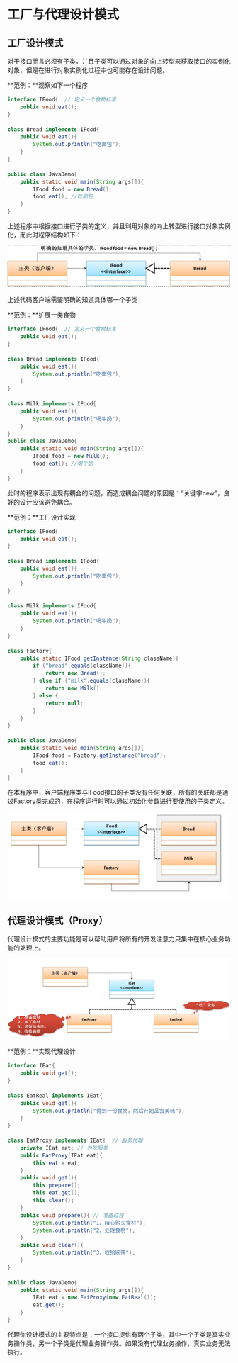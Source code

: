 # 工厂与代理设计模式

## **工厂设计模式**

对于接口而言必须有子类，并且子类可以通过对象的向上转型来获取接口的实例化对象，但是在进行对象实例化过程中也可能存在设计问题。

**范例：**观察如下一个程序

```java
interface IFood{  // 定义一个食物标准
    public void eat();
}

class Bread implements IFood{
    public void eat(){
        System.out.println("吃面包");
    }
}

public class JavaDemo{
    public static void main(String args[]){
        IFood food = new Bread();
        food.eat(); //吃面包
    }
}
```

上述程序中根据接口进行子类的定义，并且利用对象的向上转型进行接口对象实例化，而此时程序结构如下：

<img src="Untitled.assets/1620307916(1)-1623140659569.png" alt="img"  />

上述代码客户端需要明确的知道具体哪一个子类

**范例：**扩展一类食物

```java
interface IFood{  // 定义一个食物标准
    public void eat();
}

class Bread implements IFood{
    public void eat(){
        System.out.println("吃面包");
    }
}

class Milk implements IFood{
    public void eat(){
        System.out.println("喝牛奶");
    }
}
public class JavaDemo{
    public static void main(String args[]){
        IFood food = new Milk();
        food.eat(); //喝牛奶
    }
}
```

此时的程序表示出现有耦合的问题，而造成耦合问题的原因是：“关键字new”，良好的设计应该避免耦合。

**范例：**工厂设计实现

```java
interface IFood{  
    public void eat();
}

class Bread implements IFood{
    public void eat(){
        System.out.println("吃面包");
    }
}

class Milk implements IFood{
    public void eat(){
        System.out.println("喝牛奶");
    }
}

class Factory{
    public static IFood getInstance(String className){
        if ("bread".equals(className)){
            return new Bread();
        } else if ("milk".equals(className)){
            return new Milk();
        } else {
            return null;
        }
    }
}

public class JavaDemo{
    public static void main(String args[]){
        IFood food = Factory.getInstance("bread");
        food.eat();
    }
}
```

在本程序中，客户端程序类与IFood接口的子类没有任何关联，所有的关联都是通过Factory类完成的，在程序运行时可以通过初始化参数进行要使用的子类定义。

<img src="Untitled.assets/1620309954(1)-1623140714166.png" alt="img" style="zoom:90%;" />

## **代理设计模式（Proxy）**

代理设计模式的主要功能是可以帮助用户将所有的开发注意力只集中在核心业务功能的处理上。

<img src="Untitled.assets/1620353433(1)-1623140745424.png" alt="img" style="zoom:80%;" />

**范例：**实现代理设计

```java
interface IEat{
    public void get();
}

class EatReal implements IEat{
    public void get(){
        System.out.println("得到一份食物，然后开始品尝美味");
    }
}

class EatProxy implements IEat{  // 服务代理
    private IEat eat; // 为吃服务
    public EatProxy(IEat eat){
        this.eat = eat;
    }
    public void get(){
        this.prepare();
        this.eat.get();
        this.clear();
    }
    public void prepare(){ // 准备过程
        System.out.println("1、精心购买食材");
        System.out.println("2、处理食材");
    }
    public void clear(){
        System.out.println("3、收拾碗筷");
    }
}

public class JavaDemo{
    public static void main(String args[]){
        IEat eat = new EatProxy(new EatReal());
        eat.get();
    }
}
```

代理你设计模式的主要特点是：一个接口提供有两个子类，其中一个子类是真实业务操作类，另一个子类是代理业务操作类。如果没有代理业务操作，真实业务无法执行。

